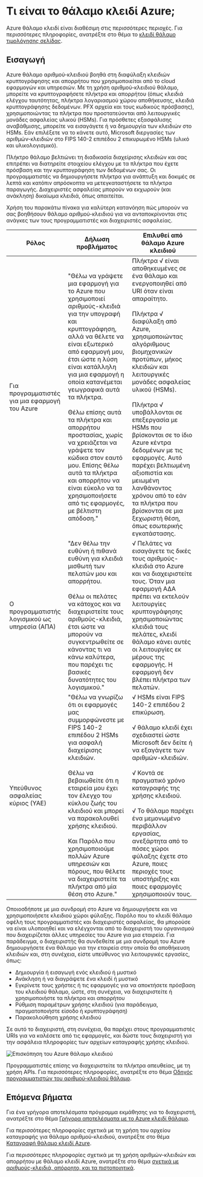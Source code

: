 <properties
    pageTitle="Τι είναι το θάλαμο κλειδί Azure; | Microsoft Azure"
    description="Azure θάλαμο αριθμού-κλειδιού βοηθά στη διαφύλαξη κλειδιών κρυπτογράφησης και απορρήτου που χρησιμοποιείται από το cloud εφαρμογών και υπηρεσιών. Με τη χρήση θάλαμο κλειδί Azure, οι πελάτες να κρυπτογραφήσετε πλήκτρα και απορρήτου (όπως κλειδιά ελέγχου ταυτότητας, πλήκτρα λογαριασμού χώρου αποθήκευσης, κλειδιά κρυπτογράφησης δεδομένων. PFX αρχεία και τους κωδικούς πρόσβασης), χρησιμοποιώντας τα πλήκτρα που προστατεύονται από λειτουργικές μονάδες ασφαλείας υλικού (HSMs)."
    services="key-vault"
    documentationCenter=""
    authors="cabailey"
    manager="mbaldwin"
    tags="azure-resource-manager"/>

<tags
    ms.service="key-vault"
    ms.workload="identity"
    ms.tgt_pltfrm="na"
    ms.devlang="na"
    ms.topic="get-started-article"
    ms.date="10/10/2016"
    ms.author="cabailey"/>



# <a name="what-is-azure-key-vault"></a>Τι είναι το θάλαμο κλειδί Azure;

Azure θάλαμο κλειδί είναι διαθέσιμη στις περισσότερες περιοχές. Για περισσότερες πληροφορίες, ανατρέξτε στο θέμα το [κλειδί θάλαμο τιμολόγησης σελίδας](https://azure.microsoft.com/pricing/details/key-vault/).

## <a name="introduction"></a>Εισαγωγή

Azure θάλαμο αριθμού-κλειδιού βοηθά στη διαφύλαξη κλειδιών κρυπτογράφησης και απορρήτου που χρησιμοποιείται από το cloud εφαρμογών και υπηρεσιών. Με τη χρήση αριθμού-κλειδιού θάλαμο, μπορείτε να κρυπτογραφήσετε πλήκτρα και απορρήτου (όπως κλειδιά ελέγχου ταυτότητας, πλήκτρα λογαριασμού χώρου αποθήκευσης, κλειδιά κρυπτογράφησης δεδομένων. PFX αρχεία και τους κωδικούς πρόσβασης), χρησιμοποιώντας τα πλήκτρα που προστατεύονται από λειτουργικές μονάδες ασφαλείας υλικού (HSMs). Για πρόσθετες εξασφάλισης αναβάθμισης, μπορείτε να εισαγάγετε ή να δημιουργία των κλειδιών στο HSMs. Εάν επιλέξετε να το κάνετε αυτό, Microsoft διεργασίες των αριθμών-κλειδιών στο FIPS 140-2 επιπέδου 2 επικυρωμένο HSMs (υλικό και υλικολογισμικό).  

Πλήκτρο θάλαμο βελτιώνει τη διαδικασία διαχείρισης κλειδιών και σας επιτρέπει να διατηρείτε στοιχείου ελέγχου με τα πλήκτρα που έχετε πρόσβαση και την κρυπτογράφηση των δεδομένων σας. Οι προγραμματιστές να δημιουργήσετε πλήκτρα για ανάπτυξη και δοκιμές σε λεπτά και κατόπιν απρόσκοπτα να μετεγκαταστήσετε τα πλήκτρα παραγωγής. Διαχειριστές ασφαλείας μπορούν να εκχωρούν (και ανάκληση) δικαίωμα κλειδιά, όπως απαιτείται.

Χρήση του παρακάτω πίνακα για καλύτερη κατανόηση πώς μπορούν να σας βοηθήσουν θάλαμο αριθμού-κλειδιού για να ανταποκρίνονται στις ανάγκες των τους προγραμματιστές και διαχειριστές ασφαλείας.





| Ρόλος        | Δήλωση προβλήματος           | Επιλυθεί από θάλαμο Azure κλειδιού  |
| ------------- |-------------|-----|
| Για προγραμματιστές για μια εφαρμογή του Azure      | "Θέλω να γράψετε μια εφαρμογή για το Azure που χρησιμοποιεί αριθμούς-κλειδιά για την υπογραφή και κρυπτογράφηση, αλλά να θέλετε να είναι εξωτερικό από εφαρμογή μου, έτσι ώστε η λύση είναι κατάλληλη για μια εφαρμογή η οποία κατανέμεται γεωγραφικά αυτά τα πλήκτρα. <br/><br/>Θέλω επίσης αυτά τα πλήκτρα και απορρήτου προστασίας, χωρίς να χρειάζεται να γράψετε τον κώδικα στον εαυτό μου. Επίσης θέλω αυτά τα πλήκτρα και απορρήτου να είναι εύκολο να τα χρησιμοποιήσετε από τις εφαρμογές, με βέλτιστη απόδοση." | Πλήκτρα √ είναι αποθηκευμένες σε ένα θάλαμο και ενεργοποιηθεί από URI όταν είναι απαραίτητο.<br/><br/> Πλήκτρα √ διαφύλαξη από Azure, χρησιμοποιώντας αλγόριθμους βιομηχανικών προτύπων, μήκος κλειδιών και λειτουργικές μονάδες ασφαλείας υλικού (HSMs).<br/><br/> Πλήκτρα √ υποβάλλονται σε επεξεργασία με HSMs που βρίσκονται σε το ίδιο Azure κέντρα δεδομένων με τις εφαρμογές. Αυτό παρέχει βελτιωμένη αξιοπιστία και μειωμένη λανθάνοντος χρόνου από το εάν τα πλήκτρα που βρίσκονται σε μια ξεχωριστή θέση, όπως εσωτερικής εγκατάστασης.|
| Ο προγραμματιστής λογισμικού ως υπηρεσία (ΑΠΑ)      |"Δεν θέλω την ευθύνη ή πιθανά ευθύνη για κλειδιά μισθωτή των πελατών μου και απορρήτου. <br/><br/>Θέλω οι πελάτες να κάτοχος και να διαχειριστείτε τους αριθμούς-κλειδιά, έτσι ώστε να μπορούν να συγκεντρωθείτε σε κάνοντας τι να κάνω καλύτερα, που παρέχει τις βασικές δυνατότητες του λογισμικού." | √ Πελάτες να εισαγάγετε τις δικές τους αριθμούς-κλειδιά στο Azure και να διαχειριστείτε τους. Όταν μια εφαρμογή ΑΔΑ πρέπει να εκτελούν λειτουργίες κρυπτογράφησης χρησιμοποιώντας κλειδιά τους πελάτες, κλειδί θάλαμο κάνει αυτές οι λειτουργίες εκ μέρους της εφαρμογής. Η εφαρμογή δεν βλέπει πλήκτρα των πελατών.|
| Υπεύθυνος ασφαλείας κύριος (ΥΑΕ) | "Θέλω να γνωρίζω ότι οι εφαρμογές μας συμμορφώνεστε με FIPS 140-2 επιπέδου 2 HSMs για ασφαλή διαχείρισης κλειδιών. <br/><br/>Θέλω να βεβαιωθείτε ότι η εταιρεία μου έχει τον έλεγχο του κύκλου ζωής του κλειδιού και μπορεί να παρακολουθεί χρήσης κλειδιού. <br/><br/>Και Παρόλο που χρησιμοποιούμε πολλών Azure υπηρεσιών και πόρους, που θέλετε να διαχειριστείτε τα πλήκτρα από μία θέση στο Azure."     |√ HSMs είναι FIPS 140-2 επιπέδου 2 επικύρωση.<br/><br/>√ θάλαμο κλειδί έχει σχεδιαστεί ώστε Microsoft δεν δείτε ή να εξαγάγετε των αριθμών-κλειδιών.<br/><br/>√ Κοντά σε πραγματικό χρόνο καταγραφής της χρήσης κλειδιού.<br/><br/>√ Το θάλαμο παρέχει ένα μεμονωμένο περιβάλλον εργασίας, ανεξάρτητα από το πόσες χώροι φύλαξης έχετε στο Azure, ποιες περιοχές τους υποστήριξης και ποιες εφαρμογές χρησιμοποιούν τους. |


Οποιοσδήποτε με μια συνδρομή στο Azure να δημιουργήσετε και να χρησιμοποιήσετε κλειδιού χώροι φύλαξης. Παρόλο που το κλειδί θάλαμο οφέλη τους προγραμματιστές και διαχειριστές ασφαλείας, θα μπορούσε να είναι υλοποιηθεί και να ελέγχονται από το διαχειριστή του οργανισμού που διαχειρίζεται άλλες υπηρεσίες του Azure για μια εταιρεία. Για παράδειγμα, ο διαχειριστής θα συνδεθείτε με μια συνδρομή του Azure δημιουργήσετε ένα θάλαμο για την εταιρεία στην οποία θα αποθήκευση κλειδιών και, στη συνέχεια, είστε υπεύθυνος για λειτουργικές εργασίες, όπως:

+ Δημιουργία ή εισαγωγή ενός κλειδιού ή μυστικό
+ Ανάκληση ή να διαγράψετε ένα κλειδί ή μυστικό
+ Εγκρίνετε τους χρήστες ή τις εφαρμογές για να αποκτήσετε πρόσβαση του κλειδιού θάλαμο, ώστε, στη συνέχεια, να διαχειριστείτε ή χρησιμοποιήστε τα πλήκτρα και απορρήτου
+ Ρύθμιση παραμέτρων χρήσης κλειδιού (για παράδειγμα, πραγματοποιήστε είσοδο ή κρυπτογράφηση)
+ Παρακολούθηση χρήσης κλειδιού

Σε αυτό το διαχειριστή, στη συνέχεια, θα παρέχει στους προγραμματιστές URIs για να καλέσετε από τις εφαρμογές, και δώστε τους διαχειριστή για την ασφάλεια πληροφορίες των αρχείων καταγραφής χρήσης κλειδιού. 

   ![Επισκόπηση του Azure θάλαμο κλειδιού][1]

Προγραμματιστές επίσης να διαχειριστείτε τα πλήκτρα απευθείας, με τη χρήση APIs. Για περισσότερες πληροφορίες, ανατρέξτε στο θέμα [Οδηγός προγραμματιστών του αριθμού-κλειδιού θάλαμο](key-vault-developers-guide.md).

## <a name="next-steps"></a>Επόμενα βήματα

Για ένα γρήγορα αποτελέσματα πρόγραμμα εκμάθησης για το διαχειριστή, ανατρέξτε στο θέμα [Γρήγορα αποτελέσματα με το Azure κλειδί θάλαμο](key-vault-get-started.md).

Για περισσότερες πληροφορίες σχετικά με τη χρήση του αρχείου καταγραφής για θάλαμο αριθμού-κλειδιού, ανατρέξτε στο θέμα [Καταγραφή θάλαμο κλειδί Azure](key-vault-logging.md).

Για περισσότερες πληροφορίες σχετικά με τη χρήση αριθμών-κλειδιών και απορρήτου με θάλαμο κλειδί Azure, ανατρέξτε στο θέμα [σχετικά με αριθμούς-κλειδιά, απόρρητο, και τα πιστοποιητικά](https://msdn.microsoft.com/library/azure/dn903623\(v=azure.1\).aspx).


<!--Image references-->
[1]: ./media/key-vault-whatis/AzureKeyVault_overview.png
